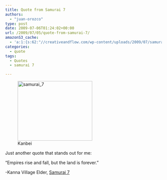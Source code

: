 ```yaml
---
title: Quote from Samurai 7
authors: 
  - "juan-orozco"
type: post
date: 2009-07-06T01:24:02+00:00
url: /2009/07/05/quote-from-samurai-7/
amazonS3_cache:
  - 'a:1:{s:62:"//creativeandflow.com/wp-content/uploads/2009/07/samurai_7.jpg";a:1:{s:9:"timestamp";i:1552705903;}}'
categories:
  - quote
tags:
  - Quotes
  - samurai 7

---
```

<figure style="width: 240px" class="wp-caption alignleft"><img title="samurai_7" src="https://i0.wp.com/creativeandflow.com/wp-content/uploads/2009/07/samurai_7.jpg?resize=240%2C192" alt="samurai_7" width="240" height="192"  data-recalc-dims="1" /><figcaption class="wp-caption-text">Kanbei</figcaption></figure>

Just another quote that stands out for me:

“Empires rise and fall, but the land is forever.”

-Kanna Village Elder, <a href="http://en.wikipedia.org/wiki/Samurai_7" target="_blank" rel="noopener noreferrer">Samurai 7</a>